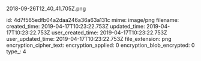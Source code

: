 2018-09-26T12_40_41.705Z.png

id: 4d7f565edfb04a2daa246a36a63a131c
mime: image/png
filename: 
created_time: 2019-04-17T10:23:22.753Z
updated_time: 2019-04-17T10:23:22.753Z
user_created_time: 2019-04-17T10:23:22.753Z
user_updated_time: 2019-04-17T10:23:22.753Z
file_extension: png
encryption_cipher_text: 
encryption_applied: 0
encryption_blob_encrypted: 0
type_: 4